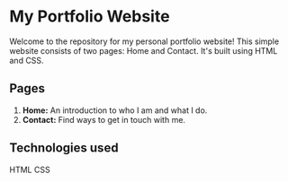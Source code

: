 # My Portfolio Website

Welcome to the repository for my personal portfolio website! This simple website consists of two pages: Home and Contact. It's built using HTML and CSS.

## Pages
1. **Home:** An introduction to who I am and what I do.
2. **Contact:** Find ways to get in touch with me.

## Technologies used 
 HTML
 CSS

